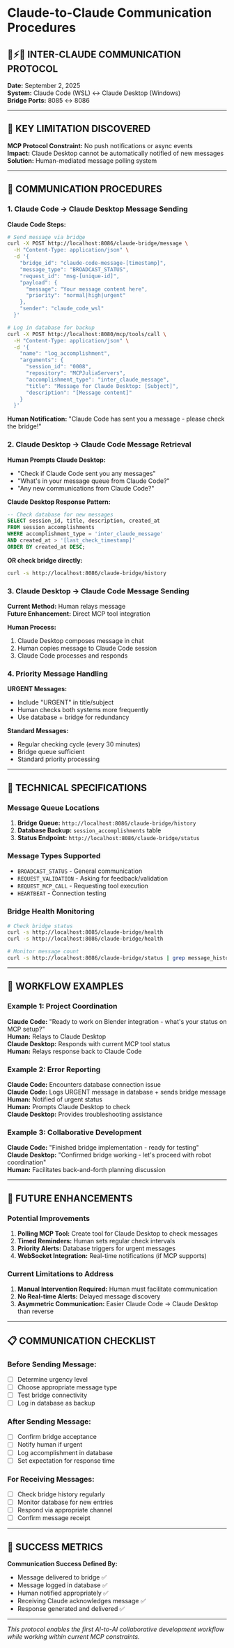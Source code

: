 # Claude-to-Claude Communication Procedures

## 🤖⚡🤖 INTER-CLAUDE COMMUNICATION PROTOCOL

**Date:** September 2, 2025  
**System:** Claude Code (WSL) ↔ Claude Desktop (Windows)  
**Bridge Ports:** 8085 ↔ 8086  

---

## 🚨 KEY LIMITATION DISCOVERED

**MCP Protocol Constraint:** No push notifications or async events  
**Impact:** Claude Desktop cannot be automatically notified of new messages  
**Solution:** Human-mediated message polling system  

---

## 📡 COMMUNICATION PROCEDURES

### 1. Claude Code → Claude Desktop Message Sending

**Claude Code Steps:**
```bash
# Send message via bridge
curl -X POST http://localhost:8086/claude-bridge/message \
  -H "Content-Type: application/json" \
  -d '{
    "bridge_id": "claude-code-message-[timestamp]",
    "message_type": "BROADCAST_STATUS",
    "request_id": "msg-[unique-id]",
    "payload": {
      "message": "Your message content here",
      "priority": "normal|high|urgent"
    },
    "sender": "claude_code_wsl"
  }'

# Log in database for backup
curl -X POST http://localhost:8080/mcp/tools/call \
  -H "Content-Type: application/json" \
  -d '{
    "name": "log_accomplishment",
    "arguments": {
      "session_id": "0008",
      "repository": "MCPJuliaServers",
      "accomplishment_type": "inter_claude_message",
      "title": "Message for Claude Desktop: [Subject]",
      "description": "[Message content]"
    }
  }'
```

**Human Notification:**
"Claude Code has sent you a message - please check the bridge!"

### 2. Claude Desktop → Claude Code Message Retrieval

**Human Prompts Claude Desktop:**
- "Check if Claude Code sent you any messages"
- "What's in your message queue from Claude Code?"
- "Any new communications from Claude Code?"

**Claude Desktop Response Pattern:**
```sql
-- Check database for new messages
SELECT session_id, title, description, created_at 
FROM session_accomplishments 
WHERE accomplishment_type = 'inter_claude_message' 
AND created_at > '[last_check_timestamp]'
ORDER BY created_at DESC;
```

**OR check bridge directly:**
```bash
curl -s http://localhost:8086/claude-bridge/history
```

### 3. Claude Desktop → Claude Code Message Sending

**Current Method:** Human relays message  
**Future Enhancement:** Direct MCP tool integration  

**Human Process:**
1. Claude Desktop composes message in chat
2. Human copies message to Claude Code session  
3. Claude Code processes and responds

### 4. Priority Message Handling

**URGENT Messages:**
- Include "URGENT" in title/subject
- Human checks both systems more frequently
- Use database + bridge for redundancy

**Standard Messages:**
- Regular checking cycle (every 30 minutes)
- Bridge queue sufficient
- Standard priority processing

---

## 🔧 TECHNICAL SPECIFICATIONS

### Message Queue Locations
1. **Bridge Queue:** `http://localhost:8086/claude-bridge/history`
2. **Database Backup:** `session_accomplishments` table
3. **Status Endpoint:** `http://localhost:8086/claude-bridge/status`

### Message Types Supported
- `BROADCAST_STATUS` - General communication
- `REQUEST_VALIDATION` - Asking for feedback/validation
- `REQUEST_MCP_CALL` - Requesting tool execution
- `HEARTBEAT` - Connection testing

### Bridge Health Monitoring
```bash
# Check bridge status
curl -s http://localhost:8085/claude-bridge/health
curl -s http://localhost:8086/claude-bridge/health

# Monitor message count
curl -s http://localhost:8086/claude-bridge/status | grep message_history_count
```

---

## 🎯 WORKFLOW EXAMPLES

### Example 1: Project Coordination
**Claude Code:** "Ready to work on Blender integration - what's your status on MCP setup?"  
**Human:** Relays to Claude Desktop  
**Claude Desktop:** Responds with current MCP tool status  
**Human:** Relays response back to Claude Code  

### Example 2: Error Reporting
**Claude Code:** Encounters database connection issue  
**Claude Code:** Logs URGENT message in database + sends bridge message  
**Human:** Notified of urgent status  
**Human:** Prompts Claude Desktop to check  
**Claude Desktop:** Provides troubleshooting assistance  

### Example 3: Collaborative Development
**Claude Code:** "Finished bridge implementation - ready for testing"  
**Claude Desktop:** "Confirmed bridge working - let's proceed with robot coordination"  
**Human:** Facilitates back-and-forth planning discussion  

---

## 🚀 FUTURE ENHANCEMENTS

### Potential Improvements
1. **Polling MCP Tool:** Create tool for Claude Desktop to check messages
2. **Timed Reminders:** Human sets regular check intervals  
3. **Priority Alerts:** Database triggers for urgent messages
4. **WebSocket Integration:** Real-time notifications (if MCP supports)

### Current Limitations to Address
1. **Manual Intervention Required:** Human must facilitate communication
2. **No Real-time Alerts:** Delayed message discovery
3. **Asymmetric Communication:** Easier Claude Code → Claude Desktop than reverse

---

## 📋 COMMUNICATION CHECKLIST

### Before Sending Message:
- [ ] Determine urgency level
- [ ] Choose appropriate message type
- [ ] Test bridge connectivity
- [ ] Log in database as backup

### After Sending Message:
- [ ] Confirm bridge acceptance
- [ ] Notify human if urgent
- [ ] Log accomplishment in database
- [ ] Set expectation for response time

### For Receiving Messages:
- [ ] Check bridge history regularly
- [ ] Monitor database for new entries
- [ ] Respond via appropriate channel
- [ ] Confirm message receipt

---

## 🎉 SUCCESS METRICS

**Communication Success Defined By:**
- Message delivered to bridge ✅
- Message logged in database ✅  
- Human notified appropriately ✅
- Receiving Claude acknowledges message ✅
- Response generated and delivered ✅

---

*This protocol enables the first AI-to-AI collaborative development workflow while working within current MCP constraints.*